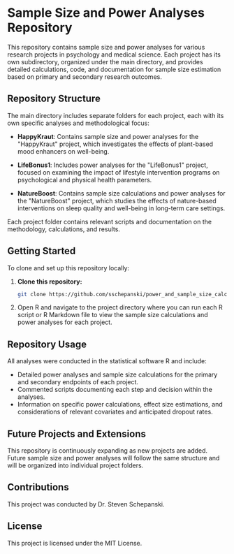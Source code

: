 # Sample Size and Power Analyses Repository

This repository contains sample size and power analyses for various research projects in psychology and medical science. Each project has its own subdirectory, organized under the main directory, and provides detailed calculations, code, and documentation for sample size estimation based on primary and secondary research outcomes.

## Repository Structure

The main directory includes separate folders for each project, each with its own specific analyses and methodological focus:

- **HappyKraut**: Contains sample size and power analyses for the "HappyKraut" project, which investigates the effects of plant-based mood enhancers on well-being.
  
- **LifeBonus1**: Includes power analyses for the "LifeBonus1" project, focused on examining the impact of lifestyle intervention programs on psychological and physical health parameters.

- **NatureBoost**: Contains sample size calculations and power analyses for the "NatureBoost" project, which studies the effects of nature-based interventions on sleep quality and well-being in long-term care settings.

Each project folder contains relevant scripts and documentation on the methodology, calculations, and results.

## Getting Started

To clone and set up this repository locally:

1. **Clone this repository:**

   ```bash
   git clone https://github.com/sschepanski/power_and_sample_size_calculations.git
   ```

2. Open R and navigate to the project directory where you can run each R script or R Markdown file to view the sample size calculations and power analyses for each project.

## **Repository Usage**

All analyses were conducted in the statistical software R and include:

- Detailed power analyses and sample size calculations for the primary and secondary endpoints of each project.
- Commented scripts documenting each step and decision within the analyses.
- Information on specific power calculations, effect size estimations, and considerations of relevant covariates and anticipated dropout rates.

## **Future Projects and Extensions**

This repository is continuously expanding as new projects are added. Future sample size and power analyses will follow the same structure and will be organized into individual project folders.

## **Contributions**

This project was conducted by Dr. Steven Schepanski.

## **License**

This project is licensed under the MIT License.